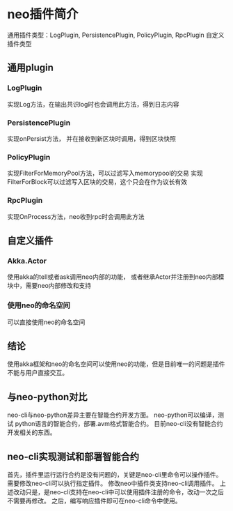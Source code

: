 # neo插件简介
通用插件类型：LogPlugin, PersistencePlugin, PolicyPlugin, RpcPlugin
自定义插件类型
## 通用plugin
### LogPlugin
实现Log方法，在输出共识log时也会调用此方法，得到日志内容
### PersistencePlugin
实现onPersist方法， 并在接收到新区块时调用，得到区块快照
### PolicyPlugin
实现FilterForMemoryPool方法，可以过滤写入memorypool的交易
实现FilterForBlock可以过滤写入区块的交易，这个只会在作为议长有效
### RpcPlugin
实现OnProcess方法，neo收到rpc时会调用此方法
## 自定义插件
### Akka.Actor
使用akka的tell或者ask调用neo内部的功能， 或者继承Actor并注册到neo内部模块中，需要neo内部修改和支持
### 使用neo的命名空间
可以直接使用neo的命名空间
## 结论
使用akka框架和neo的命名空间可以使用neo的功能，但是目前唯一的问题是插件不能与用户直接交互。

## 与neo-python对比
neo-cli与neo-python差异主要在智能合约开发方面。
neo-python可以编译，测试 python语言的智能合约，部署.avm格式智能合约。
目前neo-cli没有智能合约开发相关的东西。
## neo-cli实现测试和部署智能合约
首先，插件里运行运行合约是没有问题的，关键是neo-cli里命令可以操作插件。
需要修改neo-cli可以执行指定插件。
修改neo中插件类支持neo-cli调用插件。
上述改动只是，是neo-cli支持在neo-cli中可以使用插件注册的命令，改动一次之后不需要再修改。
之后，编写响应插件即可在neo-cli命令中使用。

